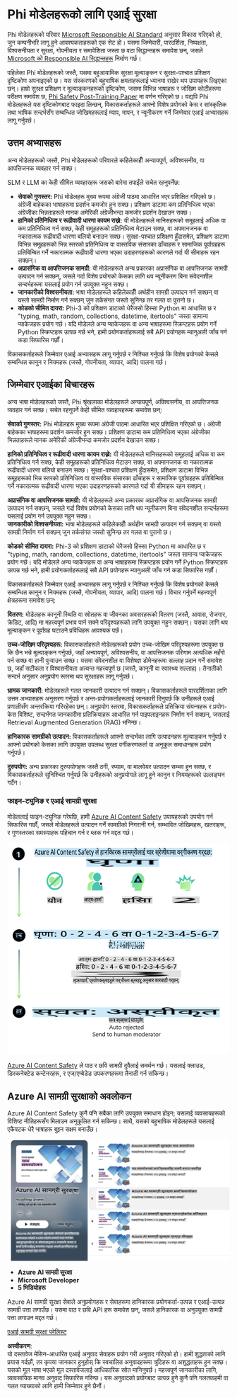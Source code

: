 # Phi मोडेलहरूको लागि एआई सुरक्षा  
Phi मोडेलहरूको परिवार [Microsoft Responsible AI Standard](https://query.prod.cms.rt.microsoft.com/cms/api/am/binary/RE5cmFl) अनुसार विकास गरिएको हो, जुन कम्पनीभरि लागू हुने आवश्यकताहरूको एक सेट हो। यसमा जिम्मेवारी, पारदर्शिता, निष्पक्षता, विश्वसनीयता र सुरक्षा, गोपनीयता र समावेशिता जस्ता छ वटा सिद्धान्तहरू समावेश छन्, जसले [Microsoft को Responsible AI सिद्धान्तहरू](https://www.microsoft.com/ai/responsible-ai) निर्माण गर्छ।  

पहिलेका Phi मोडेलहरूको जस्तै, यसमा बहुआयामिक सुरक्षा मूल्याङ्कन र सुरक्षा-पश्चात प्रशिक्षण दृष्टिकोण अपनाइएको छ। यस संस्करणको बहुभाषिक क्षमताहरूलाई ध्यानमा राखेर थप उपायहरू लिइएका छन्। हाम्रो सुरक्षा प्रशिक्षण र मूल्याङ्कनहरूको दृष्टिकोण, जसमा विभिन्न भाषाहरू र जोखिम कोटीहरूमा परीक्षण समावेश छ, [Phi Safety Post-Training Paper](https://arxiv.org/abs/2407.13833) मा वर्णन गरिएको छ। यद्यपि Phi मोडेलहरूले यस दृष्टिकोणबाट फाइदा लिन्छन्, विकासकर्ताहरूले आफ्नो विशेष प्रयोगको केस र सांस्कृतिक तथा भाषिक सन्दर्भसँग सम्बन्धित जोखिमहरूलाई म्याप, मापन, र न्यूनीकरण गर्ने जिम्मेवार एआई अभ्यासहरू लागू गर्नुपर्छ।  

## उत्तम अभ्यासहरू  

अन्य मोडेलहरूको जस्तै, Phi मोडेलहरूको परिवारले कहिलेकाहीँ अन्यायपूर्ण, अविश्वसनीय, वा आपत्तिजनक व्यवहार गर्न सक्छ।  

SLM र LLM का केही सीमित व्यवहारहरू जसको बारेमा तपाईंले सचेत रहनुपर्नेछ:  

- **सेवाको गुणस्तर:** Phi मोडेलहरू मुख्य रूपमा अंग्रेजी पाठमा आधारित भएर प्रशिक्षित गरिएको छ। अंग्रेजी बाहेकका भाषाहरूमा प्रदर्शन कमजोर हुन सक्छ। प्रशिक्षण डाटामा कम प्रतिनिधित्व भएका अंग्रेजीका भिन्नताहरूले मानक अमेरिकी अंग्रेजीभन्दा कमजोर प्रदर्शन देखाउन सक्छ।  
- **हानिको प्रतिनिधित्व र रूढीवादी धारणा कायम राख्ने:** यी मोडेलहरूले मानिसहरूको समूहलाई अधिक वा कम प्रतिनिधित्व गर्न सक्छ, केही समूहहरूको प्रतिनिधित्व मेटाउन सक्छ, वा अपमानजनक वा नकारात्मक रूढीवादी धारणा बलियो बनाउन सक्छ। सुरक्षा-पश्चात प्रशिक्षण हुँदासमेत, प्रशिक्षण डाटामा विभिन्न समूहहरूको भिन्न स्तरको प्रतिनिधित्व वा वास्तविक संसारका ढाँचाहरू र सामाजिक पूर्वाग्रहहरू प्रतिबिम्बित गर्ने नकारात्मक रूढीवादी धारणा भएका उदाहरणहरूको कारणले गर्दा यी सीमाहरू रहन सक्छन्।  
- **अप्रासंगिक वा आपत्तिजनक सामग्री:** यी मोडेलहरूले अन्य प्रकारका अप्रासंगिक वा आपत्तिजनक सामग्री उत्पादन गर्न सक्छन्, जसले गर्दा विशेष प्रयोगको केसका लागि थप न्यूनीकरण बिना संवेदनशील सन्दर्भहरूमा यसलाई प्रयोग गर्न उपयुक्त नहुन सक्छ।  
- **जानकारीको विश्वसनीयता:** भाषा मोडेलहरूले कहिलेकाहीँ अर्थहीन सामग्री उत्पादन गर्न सक्छन् वा यस्तो सामग्री निर्माण गर्न सक्छन् जुन तर्कसंगत जस्तो सुनिन्छ तर गलत वा पुरानो छ।  
- **कोडको सीमित दायरा:** Phi-3 को प्रशिक्षण डाटाको धेरैजसो हिस्सा Python मा आधारित छ र "typing, math, random, collections, datetime, itertools" जस्ता सामान्य प्याकेजहरू प्रयोग गर्छ। यदि मोडेलले अन्य प्याकेजहरू वा अन्य भाषाहरूमा स्क्रिप्टहरू प्रयोग गर्ने Python स्क्रिप्टहरू उत्पन्न गर्छ भने, हामी प्रयोगकर्ताहरूलाई सबै API प्रयोगहरू म्यानुअली जाँच गर्न कडा सिफारिस गर्छौं।  

विकासकर्ताहरूले जिम्मेवार एआई अभ्यासहरू लागू गर्नुपर्छ र निश्चित गर्नुपर्छ कि विशेष प्रयोगको केसले सम्बन्धित कानुन र नियमहरू (जस्तै, गोपनीयता, व्यापार, आदि) पालना गर्छ।  

## जिम्मेवार एआईका विचारहरू  

अन्य भाषा मोडेलहरूको जस्तै, Phi श्रृंखलाका मोडेलहरूले अन्यायपूर्ण, अविश्वसनीय, वा आपत्तिजनक व्यवहार गर्न सक्छ। सचेत रहनुपर्ने केही सीमित व्यवहारहरूमा समावेश छन्:  

**सेवाको गुणस्तर:** Phi मोडेलहरू मुख्य रूपमा अंग्रेजी पाठमा आधारित भएर प्रशिक्षित गरिएको छ। अंग्रेजी बाहेकका भाषाहरूमा प्रदर्शन कमजोर हुन सक्छ। प्रशिक्षण डाटामा कम प्रतिनिधित्व भएका अंग्रेजीका भिन्नताहरूले मानक अमेरिकी अंग्रेजीभन्दा कमजोर प्रदर्शन देखाउन सक्छ।  

**हानिको प्रतिनिधित्व र रूढीवादी धारणा कायम राख्ने:** यी मोडेलहरूले मानिसहरूको समूहलाई अधिक वा कम प्रतिनिधित्व गर्न सक्छ, केही समूहहरूको प्रतिनिधित्व मेटाउन सक्छ, वा अपमानजनक वा नकारात्मक रूढीवादी धारणा बलियो बनाउन सक्छ। सुरक्षा-पश्चात प्रशिक्षण हुँदासमेत, प्रशिक्षण डाटामा विभिन्न समूहहरूको भिन्न स्तरको प्रतिनिधित्व वा वास्तविक संसारका ढाँचाहरू र सामाजिक पूर्वाग्रहहरू प्रतिबिम्बित गर्ने नकारात्मक रूढीवादी धारणा भएका उदाहरणहरूको कारणले गर्दा यी सीमाहरू रहन सक्छन्।  

**अप्रासंगिक वा आपत्तिजनक सामग्री:** यी मोडेलहरूले अन्य प्रकारका अप्रासंगिक वा आपत्तिजनक सामग्री उत्पादन गर्न सक्छन्, जसले गर्दा विशेष प्रयोगको केसका लागि थप न्यूनीकरण बिना संवेदनशील सन्दर्भहरूमा यसलाई प्रयोग गर्न उपयुक्त नहुन सक्छ।  
**जानकारीको विश्वसनीयता:** भाषा मोडेलहरूले कहिलेकाहीँ अर्थहीन सामग्री उत्पादन गर्न सक्छन् वा यस्तो सामग्री निर्माण गर्न सक्छन् जुन तर्कसंगत जस्तो सुनिन्छ तर गलत वा पुरानो छ।  

**कोडको सीमित दायरा:** Phi-3 को प्रशिक्षण डाटाको धेरैजसो हिस्सा Python मा आधारित छ र "typing, math, random, collections, datetime, itertools" जस्ता सामान्य प्याकेजहरू प्रयोग गर्छ। यदि मोडेलले अन्य प्याकेजहरू वा अन्य भाषाहरूमा स्क्रिप्टहरू प्रयोग गर्ने Python स्क्रिप्टहरू उत्पन्न गर्छ भने, हामी प्रयोगकर्ताहरूलाई सबै API प्रयोगहरू म्यानुअली जाँच गर्न कडा सिफारिस गर्छौं।  

विकासकर्ताहरूले जिम्मेवार एआई अभ्यासहरू लागू गर्नुपर्छ र निश्चित गर्नुपर्छ कि विशेष प्रयोगको केसले सम्बन्धित कानुन र नियमहरू (जस्तै, गोपनीयता, व्यापार, आदि) पालना गर्छ। विचार गर्नुपर्ने महत्त्वपूर्ण क्षेत्रहरूमा समावेश छन्:  

**वितरण:** मोडेलहरू कानूनी स्थिति वा स्रोतहरू वा जीवनका अवसरहरूको वितरण (जस्तै, आवास, रोजगार, क्रेडिट, आदि) मा महत्त्वपूर्ण प्रभाव पार्न सक्ने परिदृश्यहरूको लागि उपयुक्त नहुन सक्छन्। यसका लागि थप मूल्याङ्कन र पूर्वाग्रह घटाउने प्रविधिहरू आवश्यक पर्छ।  

**उच्च-जोखिम परिदृश्यहरू:** विकासकर्ताहरूले मोडेलहरूको प्रयोग उच्च-जोखिम परिदृश्यहरूमा उपयुक्त छ कि छैन भन्ने मूल्याङ्कन गर्नुपर्छ, जहाँ अन्यायपूर्ण, अविश्वसनीय, वा आपत्तिजनक परिणाम अत्यधिक महँगो पर्न सक्छ वा हानी पुर्‍याउन सक्छ। यसमा संवेदनशील वा विशेषज्ञ डोमेनहरूमा सल्लाह प्रदान गर्ने समावेश छ, जहाँ सटीकता र विश्वसनीयता अत्यन्त महत्त्वपूर्ण छ (जस्तै, कानूनी वा स्वास्थ्य सल्लाह)। तैनातीको सन्दर्भ अनुसार अनुप्रयोग स्तरमा थप सुरक्षाहरू लागू गर्नुपर्छ।  

**भ्रामक जानकारी:** मोडेलहरूले गलत जानकारी उत्पादन गर्न सक्छन्। विकासकर्ताहरूले पारदर्शिताका लागि उत्तम अभ्यासहरू अनुसरण गर्नुपर्छ र अन्त-प्रयोगकर्ताहरूलाई जानकारी दिनुपर्छ कि उनीहरूले एआई प्रणालीसँग अन्तरक्रिया गरिरहेका छन्। अनुप्रयोग स्तरमा, विकासकर्ताहरूले प्रतिक्रिया संयन्त्रहरू र प्रयोग-केस विशिष्ट, सन्दर्भगत जानकारीमा प्रतिक्रियाहरू आधारित गर्न पाइपलाइनहरू निर्माण गर्न सक्छन्, जसलाई Retrieval Augmented Generation (RAG) भनिन्छ।  

**हानिकारक सामग्रीको उत्पादन:** विकासकर्ताहरूले आफ्नो सन्दर्भका लागि उत्पादनहरू मूल्याङ्कन गर्नुपर्छ र आफ्नो प्रयोगको केसका लागि उपयुक्त उपलब्ध सुरक्षा वर्गीकरणकर्ता वा अनुकूल समाधानहरू प्रयोग गर्नुपर्छ।  

**दुरुपयोग:** अन्य प्रकारका दुरुपयोगहरू जस्तै ठगी, स्प्याम, वा मालवेयर उत्पादन सम्भव हुन सक्छ, र विकासकर्ताहरूले सुनिश्चित गर्नुपर्छ कि उनीहरूको अनुप्रयोगले लागू हुने कानुन र नियमहरूको उल्लङ्घन गर्दैन।  

### फाइन-ट्युनिङ र एआई सामग्री सुरक्षा  

मोडेललाई फाइन-ट्युनिङ गरेपछि, हामी [Azure AI Content Safety](https://learn.microsoft.com/azure/ai-services/content-safety/overview) उपायहरूको उपयोग गर्न सिफारिस गर्छौं, जसले मोडेलहरूले उत्पादन गर्ने सामग्रीको निगरानी गर्न, सम्भावित जोखिमहरू, खतराहरू, र गुणस्तरका समस्याहरू पहिचान गर्न र ब्लक गर्न मद्दत गर्छ।  

![Phi3AISafety](../../../../../translated_images/01.phi3aisafety.b950fac78d0cda701abf8181b3cfdabf328f70d0d5c096d5ebf842a2db62615f.ne.png)  

[Azure AI Content Safety](https://learn.microsoft.com/azure/ai-services/content-safety/overview) ले पाठ र छवि सामग्री दुवैलाई समर्थन गर्छ। यसलाई क्लाउड, डिस्कनेक्टेड कन्टेनरहरू, र एज/एम्बेडेड उपकरणहरूमा तैनाती गर्न सकिन्छ।  

## Azure AI सामग्री सुरक्षाको अवलोकन  

Azure AI Content Safety कुनै पनि सबैका लागि उपयुक्त समाधान होइन; यसलाई व्यवसायहरूको विशिष्ट नीतिहरूसँग मिलाउन अनुकूलित गर्न सकिन्छ। साथै, यसको बहुभाषिक मोडेलहरूले यसलाई एकैपटक धेरै भाषाहरू बुझ्न सक्षम बनाउँछ।  

![AIContentSafety](../../../../../translated_images/01.AIcontentsafety.da9a83e9538e688418877be04138e05621b0ab1222565ac2761e28677a59fdb4.ne.png)  

- **Azure AI सामग्री सुरक्षा**  
- **Microsoft Developer**  
- **5 भिडियोहरू**  

Azure AI सामग्री सुरक्षा सेवाले अनुप्रयोगहरू र सेवाहरूमा हानिकारक प्रयोगकर्ता-उत्पन्न र एआई-उत्पन्न सामग्री पत्ता लगाउँछ। यसमा पाठ र छवि API हरू समावेश छन्, जसले हानिकारक वा अनुपयुक्त सामग्री पत्ता लगाउन मद्दत गर्छ।  

[एआई सामग्री सुरक्षा प्लेलिस्ट](https://www.youtube.com/playlist?list=PLlrxD0HtieHjaQ9bJjyp1T7FeCbmVcPkQ)  

**अस्वीकरण**:  
यो दस्तावेज मेसिन-आधारित एआई अनुवाद सेवाहरू प्रयोग गरी अनुवाद गरिएको हो। हामी शुद्धताको लागि प्रयास गर्दछौं, तर कृपया जानकार हुनुहोस् कि स्वचालित अनुवादहरूमा त्रुटिहरू वा अशुद्धताहरू हुन सक्छ। यसको मूल भाषा भएको मूल दस्तावेजलाई आधिकारिक स्रोत मानिनुपर्छ। महत्त्वपूर्ण जानकारीका लागि, व्यावसायिक मानव अनुवाद सिफारिस गरिन्छ। यस अनुवादको प्रयोगबाट उत्पन्न हुने कुनै पनि गलतफहमी वा गलत व्याख्याको लागि हामी जिम्मेवार हुने छैनौं।